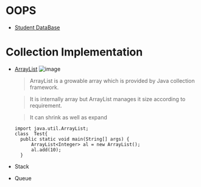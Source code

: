 # OOPS

- [Student DataBase](https://github.com/svm7456/OOPS/blob/main/StudentDataBase.java)

# Collection Implementation
- [ArrayList](https://github.com/svm7456/OOPS/blob/main/Collections/ArrayList.java)
  ![image](https://github.com/svm7456/OOPS/assets/111221987/6a345c3e-044b-400c-8a6c-4f3483e528fc)

  >  ArrayList is a growable array which is provided by Java collection framework.
  
  >  It is internally array but ArrayList manages it size according to requirement.
  
  >  It can shrink as well as expand
 
  ```
  import java.util.ArrayList;
  class  Test{
    public static void main(String[] args) {
        ArrayList<Integer> al = new ArrayList();
        al.add(10);
    }
  ```
- Stack
- Queue
